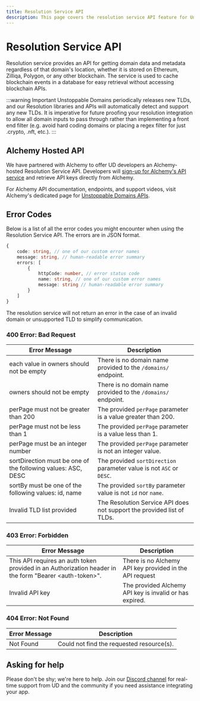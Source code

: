 ```yaml
---
title: Resolution Service API
description: This page covers the resolution service API feature for Unstoppable domains hosted by Alchemy.
---
```


# Resolution Service API

Resolution service provides an API for getting domain data and metadata regardless of that domain's location, whether it is stored on Ethereum, Zilliqa, Polygon, or any other blockchain. The service is used to cache blockchain events in a database for easy retrieval without accessing blockchain APIs.

:::warning Important
Unstoppable Domains periodically releases new TLDs, and our Resolution libraries and APIs will automatically detect and support any new TLDs. It is imperative for future proofing your resolution integration to allow all domain inputs to pass through rather than implementing a front end filter (e.g. avoid hard coding domains or placing a regex filter for just .crypto, .nft, etc.).
:::

## Alchemy Hosted API

We have partnered with Alchemy to offer UD developers an Alchemy-hosted Resolution Service API. Developers will [sign-up for Alchemy's API service](https://auth.alchemyapi.io/signup?redirectUrl=https%3A%2F%2Fdashboard.alchemyapi.io%2Fsignup%2F%3Freferrer\_origin%3Dhttps%3A%2F%2Fwww.google.com%2F) and retrieve API keys directly from Alchemy.

For Alchemy API documentation, endpoints, and support videos, visit Alchemy's dedicated page for [Unstoppable Domains APIs](https://docs.alchemy.com/alchemy/enhanced-apis/unstoppable-domains-apis).

## Error Codes

Below is a list of all the error codes you might encounter when using the Resolution Service API. The errors are in JSON format.

```typescript
{
    code: string, // one of our custom error names
    message: string, // human-readable error summary
    errors: [
        {
            httpCode: number, // error status code
            name: string, // one of our custom error names
            message: string // human-readable error summary
        }
    ]
}
```

The resolution service will not return an error in the case of an invalid domain or unsupported TLD to simplify communication.

### 400 Error: Bad Request

| Error Message | Description |
|---|---|
| each value in owners should not be empty | There is no domain name provided to the `/domains/` endpoint. |
| owners should not be empty | There is no domain name provided to the `/domains/` endpoint. |
| perPage must not be greater than 200 | The provided `perPage` parameter is a value greater than 200. |
| perPage must not be less than 1 | The provided `perPage` parameter is a value less than 1. |
| perPage must be an integer number | The provided `perPage` parameter is not an integer value. |
| sortDirection must be one of the following values: ASC, DESC | The provided `sortDirection` parameter value is not `ASC` or `DESC`. |
| sortBy must be one of the following values: id, name | The provided `sortBy` parameter value is not `id` nor `name`. |
| Invalid TLD list provided | The Resolution Service API does not support the provided list of TLDs. |

### 403 Error: Forbidden

| Error Message | Description |
|---|---|
| This API requires an auth token provided in an Authorization header in the form "Bearer \<auth-token\>". | There is no Alchemy API key provided in the API request |
| Invalid API key | The provided Alchemy API key is invalid or has expired. |

### 404 Error: Not Found

| Error Message | Description |
|---|---|
| Not Found | Could not find the requested resource(s). |


## Asking for help

Please don't be shy; we're here to help. Join our [Discord channel](https://discord.gg/b6ZVxSZ9Hn) for real-time support from UD and the community if you need assistance integrating your app.
